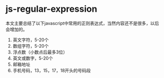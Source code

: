 # js-regular-expression

本文主要总结了以下javascript中常用的正则表达式，当然内容还不是很多，以后会增加的。   
1. 英文字符，5-20个  
2. 数组字符，5-20个  
3. 浮点数（小数点后最多3位）  
4. 英文或数字，5-20个  
5. 邮箱地址  
6. 手机号码，13，15，17，18开头的号码段  
